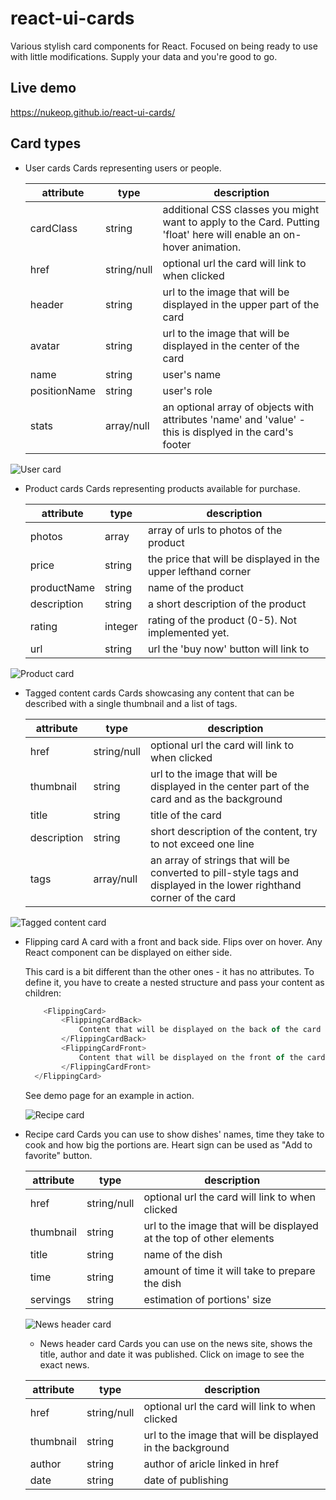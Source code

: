 # react-ui-cards

Various stylish card components for React.
Focused on being ready to use with little modifications. Supply your data and you're good to go.

## Live demo
https://nukeop.github.io/react-ui-cards/

## Card types
- User cards
  Cards representing users or people.

  | attribute    | type        | description                                                                                                         |
  |--------------|-------------|---------------------------------------------------------------------------------------------------------------------|
  | cardClass    | string      | additional CSS classes you might want to apply to the Card. Putting 'float' here will enable an on-hover animation. |
  | href         | string/null | optional url the card will link to when clicked                                                                     |
  | header       | string      | url to the image that will be displayed in the upper part of the card                                               |
  | avatar       | string      | url to the image that will be displayed in the center of the card                                                   |
  | name         | string      | user's name                                                                                                         |
  | positionName | string      | user's role                                                                                                         |
  | stats        | array/null  | an optional array of objects with attributes 'name' and 'value' - this is displyed in the card's footer             |

![User card](https://i.imgur.com/2QMNcjY.png)

- Product cards
  Cards representing products available for purchase.
  
  | attribute   | type    | description                                                   |
  |-------------|---------|---------------------------------------------------------------|
  | photos      | array   | array of urls to photos of the product                        |
  | price       | string  | the price that will be displayed in the upper lefthand corner |
  | productName | string  | name of the product                                           |
  | description | string  | a short description of the product                            |
  | rating      | integer | rating of the product (0-5). Not implemented yet.             |
  | url         | string  | url the 'buy now' button will link to                         |

![Product card](https://i.imgur.com/qDCMzwV.png)

- Tagged content cards
  Cards showcasing any content that can be described with a single thumbnail and a list of tags.
  
  | attribute   | type        | description                                                                                                           |
  |-------------|-------------|-----------------------------------------------------------------------------------------------------------------------|
  | href        | string/null | optional url the card will link to when clicked                                                                       |
  | thumbnail   | string      | url to the image that will be displayed in the center part of the card and as the background                          |
  | title       | string      | title of the card                                                                                                     |
  | description | string      | short description of the content, try to not exceed one line                                                          |
  | tags        | array/null  | an array of strings that will be converted to pill-style tags and displayed in the lower righthand corner of the card |

![Tagged content card](https://i.imgur.com/SyakUBF.png)

- Flipping card
  A card with a front and back side. Flips over on hover. Any React component can be displayed on either side.
  
  This card is a bit different than the other ones - it has no attributes. To define it, you have to create a nested structure and pass your content as children:
  
  ```javascript
	  <FlippingCard>
          <FlippingCardBack>
			  Content that will be displayed on the back of the card
		  </FlippingCardBack>
		  <FlippingCardFront>
			  Content that will be displayed on the front of the card
		  </FlippingCardFront>
	</FlippingCard>
  ```
    
  See demo page for an example in action.
  
  
  ![Recipe card](https://i.imgur.com/PfE6Cf0.png)
  
- Recipe card
   Cards you can use to show dishes' names, time they take to cook and how big the portions are. Heart sign can be used as "Add to favorite" button.
   
   | attribute   | type         | description                                                            |
   |-------------|--------------|------------------------------------------------------------------------|
   | href        | string/null  | optional url the card will link to when clicked                        |
   | thumbnail   | string       | url to the image that will be displayed at the top of other elements   |
   | title       | string       | name of the dish                                                       |
   | time        | string       | amount of time it will take to prepare the dish                        |
   | servings    | string       | estimation of portions' size                                           |


  ![News header card](https://i.imgur.com/3fZKPyS.png)
  
  - News header card
    Cards you can use on the news site, shows the title, author and date it was published. Click on image to see the exact news.
    
    
   | attribute | type       | description                                               |
   |-----------|------------|-----------------------------------------------------------|
   |href       |string/null | optional url the card will link to when clicked           |
   |thumbnail  |string      | url to the image that will be displayed in the background |
   |author     |string      | author of aricle linked in href                           |
   |date       |string      | date of publishing                                        |

